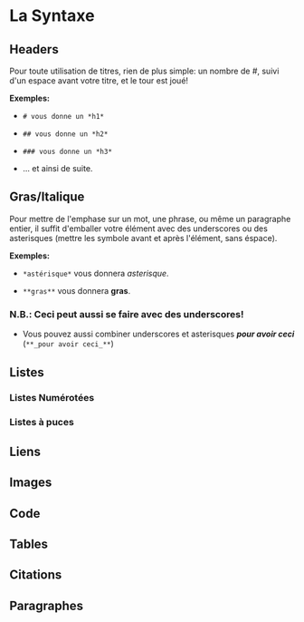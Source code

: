 # La Syntaxe

## Headers
Pour toute utilisation de titres, rien de plus simple: un nombre de #, suivi d'un espace avant votre titre,
et le tour est joué!

**Exemples:**

* ``# vous donne un *h1*``

* ``## vous donne un *h2*``

* ``### vous donne un *h3*``

* ... et ainsi de suite.

## Gras/Italique
Pour mettre de l'emphase sur un mot, une phrase, ou même un paragraphe entier, il suffit d'emballer votre élément
avec des underscores ou des asterisques (mettre les symbole avant et après l'élément, sans éspace).

**Exemples:**
* ``*astérisque*`` vous donnera *asterisque*.

* ``**gras**`` vous donnera **gras**.

### N.B.: Ceci peut aussi se faire avec des underscores!

* Vous pouvez aussi combiner underscores et asterisques **_pour avoir ceci_** (`**_pour avoir ceci_**`)


## Listes

### Listes Numérotées


### Listes à puces

## Liens

## Images

## Code

## Tables

## Citations

## Paragraphes
